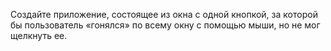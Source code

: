 Создайте приложение, состоящее из окна с одной кнопкой, за
которой бы пользователь «гонялся» по всему окну с помощью
мыши, но не мог щелкнуть ее.